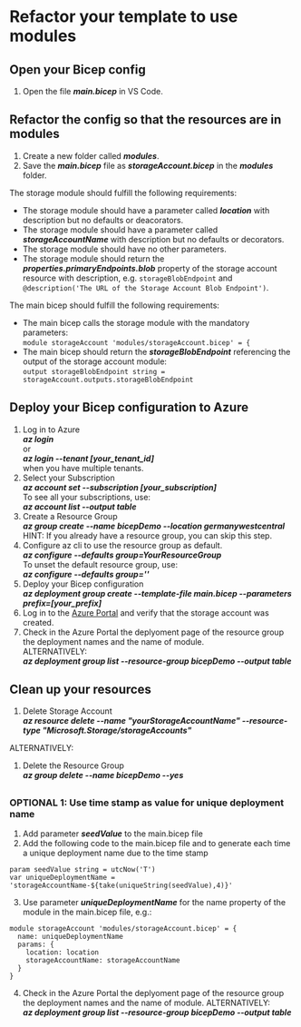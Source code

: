 # Refactor your template to use modules

## Open your Bicep config

1. Open the file ***main.bicep*** in VS Code.

## Refactor the config so that the resources are in modules

1. Create a new folder called ***modules***.
1. Save the ***main.bicep*** file as ***storageAccount.bicep*** in the ***modules*** folder.

The storage module should fulfill the following requirements:
- The storage module should have a parameter called ***location*** with description but no defaults or deacorators.
- The storage module should have a parameter called ***storageAccountName***  with description but no defaults or decorators.
- The storage module should have no other parameters.
- The storage module should return the ***properties.primaryEndpoints.blob*** property of the storage account resource with description, e.g. `storageBlobEndpoint` and `@description('The URL of the Storage Account Blob Endpoint')`.

The main bicep should fulfill the following requirements:
- The main bicep calls the storage module with the mandatory parameters:  
`module storageAccount 'modules/storageAccount.bicep' = {`
- The main bicep should return the ***storageBlobEndpoint*** referencing the output of the storage account module:  
`output storageBlobEndpoint string = storageAccount.outputs.storageBlobEndpoint`


## Deploy your Bicep configuration to Azure

1. Log in to Azure  
  ***az login***  
  or   
  ***az login --tenant [your_tenant_id]***  
  when you have multiple tenants.
1. Select your Subscription  
  ***az account set --subscription [your_subscription]***  
  To see all your subscriptions, use:  
  ***az account list --output table***
1. Create a Resource Group  
  ***az group create --name bicepDemo --location germanywestcentral***  
   HINT: If you already have a resource group, you can skip this step.  
1. Configure az cli to use the resource group as default.  
   ***az configure --defaults group=YourResourceGroup***  
   To unset the default resource group, use:  
    ***az configure --defaults group=''***
1. Deploy your Bicep configuration  
  ***az deployment group create --template-file main.bicep --parameters prefix=[your_prefix]***
1. Log in to the [Azure Portal](https://portal.azure.com) and verify that the storage account was created.
1. Check in the Azure Portal the deplyoment page of the resource group the deployment names and the name of module.  
ALTERNATIVELY:  
  ***az deployment group list --resource-group bicepDemo --output table***

## Clean up your resources
1. Delete Storage Account  
  ***az resource delete --name "yourStorageAccountName" --resource-type "Microsoft.Storage/storageAccounts"***  

  ALTERNATIVELY: 
1. Delete the Resource Group  
  ***az group delete --name bicepDemo --yes***
##

### OPTIONAL 1: Use time stamp as value for unique deployment name
1. Add parameter ***seedValue*** to the main.bicep file
2. Add the following code to the main.bicep file and to generate each time a unique deployment name due to the time stamp
```bicep
param seedValue string = utcNow('T')
var uniqueDeploymentName = 'storageAccountName-${take(uniqueString(seedValue),4)}'
```
3. Use parameter ***uniqueDeploymentName*** for the name property of the module in the main.bicep file, e.g.:
```bicep	
module storageAccount 'modules/storageAccount.bicep' = {
  name: uniqueDeploymentName
  params: {
    location: location
    storageAccountName: storageAccountName
  }
}
```
4. Check in the Azure Portal the deplyoment page of the resource group the deployment names and the name of module.
ALTERNATIVELY:  
  ***az deployment group list --resource-group bicepDemo --output table***

